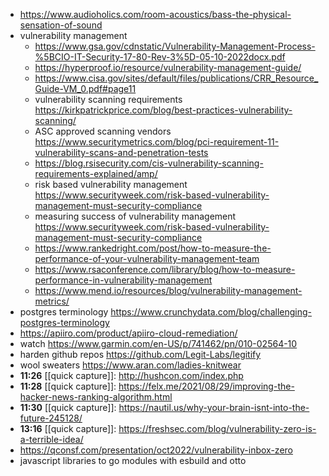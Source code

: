 - https://www.audioholics.com/room-acoustics/bass-the-physical-sensation-of-sound
- vulnerability management
	- https://www.gsa.gov/cdnstatic/Vulnerability-Management-Process-%5BCIO-IT-Security-17-80-Rev-3%5D-05-10-2022docx.pdf
	- https://hyperproof.io/resource/vulnerability-management-guide/
	- https://www.cisa.gov/sites/default/files/publications/CRR_Resource_Guide-VM_0.pdf#page11
	- vulnerability scanning requirements https://kirkpatrickprice.com/blog/best-practices-vulnerability-scanning/
	- ASC approved scanning vendors https://www.securitymetrics.com/blog/pci-requirement-11-vulnerability-scans-and-penetration-tests
	- https://blog.rsisecurity.com/cis-vulnerability-scanning-requirements-explained/amp/
	- risk based vulnerability management https://www.securityweek.com/risk-based-vulnerability-management-must-security-compliance
	- measuring success of vulnerability management https://www.securityweek.com/risk-based-vulnerability-management-must-security-compliance
	- https://www.rankedright.com/post/how-to-measure-the-performance-of-your-vulnerability-management-team
	- https://www.rsaconference.com/library/blog/how-to-measure-performance-in-vulnerability-management
	- https://www.mend.io/resources/blog/vulnerability-management-metrics/
- postgres terminology https://www.crunchydata.com/blog/challenging-postgres-terminology
- https://apiiro.com/product/apiiro-cloud-remediation/
- watch https://www.garmin.com/en-US/p/741462/pn/010-02564-10
- harden github repos https://github.com/Legit-Labs/legitify
- wool sweaters https://www.aran.com/ladies-knitwear
- **11:26** [[quick capture]]:  http://hushcon.com/index.php
- **11:28** [[quick capture]]:  https://felx.me/2021/08/29/improving-the-hacker-news-ranking-algorithm.html
- **11:30** [[quick capture]]:  https://nautil.us/why-your-brain-isnt-into-the-future-245128/
- **13:16** [[quick capture]]:  https://freshsec.com/blog/vulnerability-zero-is-a-terrible-idea/
- https://qconsf.com/presentation/oct2022/vulnerability-inbox-zero
- javascript libraries to go modules with esbuild and otto